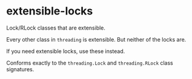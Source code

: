 # extensible-locks
Lock/RLock classes that are extensible.

Every other class in `threading` is extensible. But neither of the locks are.

If you need extensible locks, use these instead.

Conforms exactly to the `threading.Lock` and `threading.RLock` class signatures.
